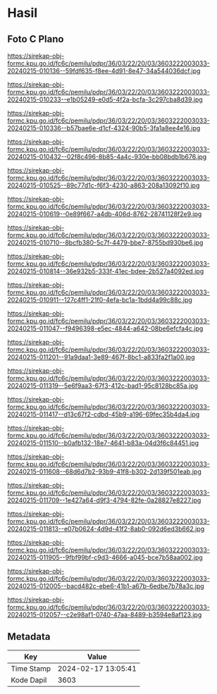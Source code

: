 # Hasil

## Foto C Plano

https://sirekap-obj-formc.kpu.go.id/fc6c/pemilu/pdpr/36/03/22/20/03/3603222003033-20240215-010136--59fdf635-f8ee-4d91-8e47-34a544036dcf.jpg

https://sirekap-obj-formc.kpu.go.id/fc6c/pemilu/pdpr/36/03/22/20/03/3603222003033-20240215-010233--e1b05249-e0d5-4f2a-bcfa-3c297cba8d39.jpg

https://sirekap-obj-formc.kpu.go.id/fc6c/pemilu/pdpr/36/03/22/20/03/3603222003033-20240215-010336--b57bae6e-d1cf-4324-90b5-3fa1a8ee4e16.jpg

https://sirekap-obj-formc.kpu.go.id/fc6c/pemilu/pdpr/36/03/22/20/03/3603222003033-20240215-010432--02f8c496-8b85-4a4c-930e-bb08bdb1b676.jpg

https://sirekap-obj-formc.kpu.go.id/fc6c/pemilu/pdpr/36/03/22/20/03/3603222003033-20240215-010525--89c77d1c-f6f3-4230-a863-208a13092f10.jpg

https://sirekap-obj-formc.kpu.go.id/fc6c/pemilu/pdpr/36/03/22/20/03/3603222003033-20240215-010619--0e89f667-a4db-406d-8762-28741128f2e9.jpg

https://sirekap-obj-formc.kpu.go.id/fc6c/pemilu/pdpr/36/03/22/20/03/3603222003033-20240215-010710--8bcfb380-5c7f-4479-bbe7-8755bd930be6.jpg

https://sirekap-obj-formc.kpu.go.id/fc6c/pemilu/pdpr/36/03/22/20/03/3603222003033-20240215-010814--36e932b5-333f-41ec-bdee-2b527a4092ed.jpg

https://sirekap-obj-formc.kpu.go.id/fc6c/pemilu/pdpr/36/03/22/20/03/3603222003033-20240215-010911--127c4ff1-21f0-4efa-bc1a-1bdd4a99c88c.jpg

https://sirekap-obj-formc.kpu.go.id/fc6c/pemilu/pdpr/36/03/22/20/03/3603222003033-20240215-011047--f9496398-e5ec-4844-a642-08be6efcfa4c.jpg

https://sirekap-obj-formc.kpu.go.id/fc6c/pemilu/pdpr/36/03/22/20/03/3603222003033-20240215-011201--91a9daa1-3e89-467f-8bc1-a833fa2f1a00.jpg

https://sirekap-obj-formc.kpu.go.id/fc6c/pemilu/pdpr/36/03/22/20/03/3603222003033-20240215-011319--5e6f9aa3-67f3-412c-bad1-95c8128bc85a.jpg

https://sirekap-obj-formc.kpu.go.id/fc6c/pemilu/pdpr/36/03/22/20/03/3603222003033-20240215-011417--d13c67f2-cdbd-45b9-a196-69fec35b4da4.jpg

https://sirekap-obj-formc.kpu.go.id/fc6c/pemilu/pdpr/36/03/22/20/03/3603222003033-20240215-011510--b0afb132-18e7-4641-b83a-04d3f6c84451.jpg

https://sirekap-obj-formc.kpu.go.id/fc6c/pemilu/pdpr/36/03/22/20/03/3603222003033-20240215-011608--68d6d7b2-93b9-41f8-b302-2d139f501eab.jpg

https://sirekap-obj-formc.kpu.go.id/fc6c/pemilu/pdpr/36/03/22/20/03/3603222003033-20240215-011709--1e427a64-d9f3-4794-82fe-0a28827e8227.jpg

https://sirekap-obj-formc.kpu.go.id/fc6c/pemilu/pdpr/36/03/22/20/03/3603222003033-20240215-011813--e07b0624-4d9d-41f2-8ab0-092d6ed3b662.jpg

https://sirekap-obj-formc.kpu.go.id/fc6c/pemilu/pdpr/36/03/22/20/03/3603222003033-20240215-011905--9fbf99bf-c9d3-4666-a045-bce7b58aa002.jpg

https://sirekap-obj-formc.kpu.go.id/fc6c/pemilu/pdpr/36/03/22/20/03/3603222003033-20240215-012005--bacd482c-ebe6-41b1-a67b-6edbe7b78a3c.jpg

https://sirekap-obj-formc.kpu.go.id/fc6c/pemilu/pdpr/36/03/22/20/03/3603222003033-20240215-012057--c2e98af1-0740-47aa-8489-b3594e8af123.jpg


## Metadata

| Key        | Value               |
| ---------- | ------------------- |
| Time Stamp | 2024-02-17 13:05:41 |
| Kode Dapil | 3603                |



